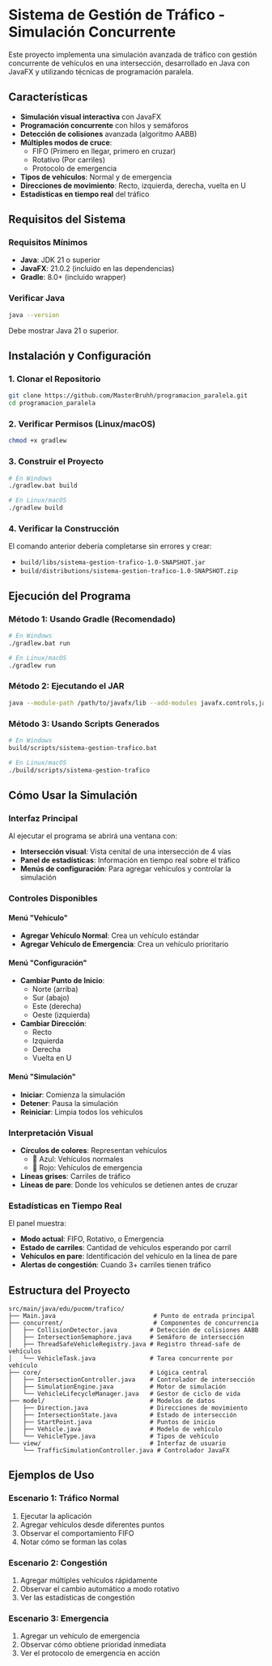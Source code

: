 # Sistema de Gestión de Tráfico - Simulación Concurrente

Este proyecto implementa una simulación avanzada de tráfico con gestión concurrente de vehículos en una intersección, desarrollado en Java con JavaFX y utilizando técnicas de programación paralela.

## Características

- **Simulación visual interactiva** con JavaFX
- **Programación concurrente** con hilos y semáforos
- **Detección de colisiones** avanzada (algoritmo AABB)
- **Múltiples modos de cruce**:
  - FIFO (Primero en llegar, primero en cruzar)
  - Rotativo (Por carriles)
  - Protocolo de emergencia
- **Tipos de vehículos**: Normal y de emergencia
- **Direcciones de movimiento**: Recto, izquierda, derecha, vuelta en U
- **Estadísticas en tiempo real** del tráfico

## Requisitos del Sistema

### Requisitos Mínimos
- **Java**: JDK 21 o superior
- **JavaFX**: 21.0.2 (incluido en las dependencias)
- **Gradle**: 8.0+ (incluido wrapper)

### Verificar Java
```bash
java --version
```
Debe mostrar Java 21 o superior.

## Instalación y Configuración

### 1. Clonar el Repositorio
```bash
git clone https://github.com/MasterBruhh/programacion_paralela.git
cd programacion_paralela
```

### 2. Verificar Permisos (Linux/macOS)
```bash
chmod +x gradlew
```

### 3. Construir el Proyecto
```bash
# En Windows
./gradlew.bat build

# En Linux/macOS
./gradlew build
```

### 4. Verificar la Construcción
El comando anterior debería completarse sin errores y crear:
- `build/libs/sistema-gestion-trafico-1.0-SNAPSHOT.jar`
- `build/distributions/sistema-gestion-trafico-1.0-SNAPSHOT.zip`

## Ejecución del Programa

### Método 1: Usando Gradle (Recomendado)
```bash
# En Windows
./gradlew.bat run

# En Linux/macOS
./gradlew run
```

### Método 2: Ejecutando el JAR
```bash
java --module-path /path/to/javafx/lib --add-modules javafx.controls,javafx.fxml -jar build/libs/sistema-gestion-trafico-1.0-SNAPSHOT.jar
```

### Método 3: Usando Scripts Generados
```bash
# En Windows
build/scripts/sistema-gestion-trafico.bat

# En Linux/macOS
./build/scripts/sistema-gestion-trafico
```

## Cómo Usar la Simulación

### Interfaz Principal
Al ejecutar el programa se abrirá una ventana con:
- **Intersección visual**: Vista cenital de una intersección de 4 vías
- **Panel de estadísticas**: Información en tiempo real sobre el tráfico
- **Menús de configuración**: Para agregar vehículos y controlar la simulación

### Controles Disponibles

#### Menú "Vehículo"
- **Agregar Vehículo Normal**: Crea un vehículo estándar
- **Agregar Vehículo de Emergencia**: Crea un vehículo prioritario

#### Menú "Configuración"
- **Cambiar Punto de Inicio**: 
  - Norte (arriba)
  - Sur (abajo)
  - Este (derecha)
  - Oeste (izquierda)
- **Cambiar Dirección**:
  - Recto
  - Izquierda
  - Derecha
  - Vuelta en U

#### Menú "Simulación"
- **Iniciar**: Comienza la simulación
- **Detener**: Pausa la simulación
- **Reiniciar**: Limpia todos los vehículos

### Interpretación Visual
- **Círculos de colores**: Representan vehículos
  - 🔵 Azul: Vehículos normales
  - 🔴 Rojo: Vehículos de emergencia
- **Líneas grises**: Carriles de tráfico
- **Líneas de pare**: Donde los vehículos se detienen antes de cruzar

### Estadísticas en Tiempo Real
El panel muestra:
- **Modo actual**: FIFO, Rotativo, o Emergencia
- **Estado de carriles**: Cantidad de vehículos esperando por carril
- **Vehículos en pare**: Identificación del vehículo en la línea de pare
- **Alertas de congestión**: Cuando 3+ carriles tienen tráfico

## Estructura del Proyecto

```
src/main/java/edu/pucmm/trafico/
├── Main.java                           # Punto de entrada principal
├── concurrent/                         # Componentes de concurrencia
│   ├── CollisionDetector.java         # Detección de colisiones AABB
│   ├── IntersectionSemaphore.java     # Semáforo de intersección
│   ├── ThreadSafeVehicleRegistry.java # Registro thread-safe de vehículos
│   └── VehicleTask.java               # Tarea concurrente por vehículo
├── core/                              # Lógica central
│   ├── IntersectionController.java    # Controlador de intersección
│   ├── SimulationEngine.java          # Motor de simulación
│   └── VehicleLifecycleManager.java   # Gestor de ciclo de vida
├── model/                             # Modelos de datos
│   ├── Direction.java                 # Direcciones de movimiento
│   ├── IntersectionState.java         # Estado de intersección
│   ├── StartPoint.java                # Puntos de inicio
│   ├── Vehicle.java                   # Modelo de vehículo
│   └── VehicleType.java               # Tipos de vehículo
└── view/                              # Interfaz de usuario
    └── TrafficSimulationController.java # Controlador JavaFX
```

## Ejemplos de Uso

### Escenario 1: Tráfico Normal
1. Ejecutar la aplicación
2. Agregar vehículos desde diferentes puntos
3. Observar el comportamiento FIFO
4. Notar cómo se forman las colas

### Escenario 2: Congestión
1. Agregar múltiples vehículos rápidamente
2. Observar el cambio automático a modo rotativo
3. Ver las estadísticas de congestión

### Escenario 3: Emergencia
1. Agregar un vehículo de emergencia
2. Observar cómo obtiene prioridad inmediata
3. Ver el protocolo de emergencia en acción